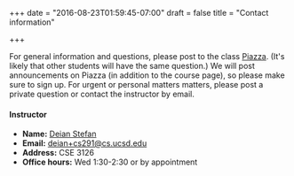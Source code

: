 +++
date = "2016-08-23T01:59:45-07:00"
draft = false
title = "Contact information"

+++

For general information and questions, please post to the class
[Piazza](https://piazza.com/ucsd/fall2016/cse291).  (It's likely that
other students will have the same question.) We will post
announcements on Piazza (in addition to the course page), so please make
sure to sign up.  For urgent or personal matters matters, please post a
private question or contact the instructor by email.


#### Instructor

- **Name:** [Deian Stefan](https://cseweb.ucsd.edu/~dstefan/)
- **Email:** <deian+cs291@cs.ucsd.edu>
- **Address:** CSE 3126 
- **Office hours:** Wed 1:30-2:30 or by appointment


